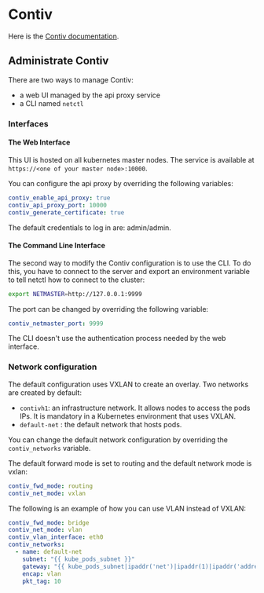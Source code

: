 # Contiv

Here is the [Contiv documentation](http://contiv.github.io/documents/).

## Administrate Contiv

There are two ways to manage Contiv:

* a web UI managed by the api proxy service
* a CLI named `netctl`

### Interfaces

#### The Web Interface

This UI is hosted on all kubernetes master nodes. The service is available at `https://<one of your master node>:10000`.

You can configure the api proxy by overriding the following variables:

```yaml
contiv_enable_api_proxy: true
contiv_api_proxy_port: 10000
contiv_generate_certificate: true
```

The default credentials to log in are: admin/admin.

#### The Command Line Interface

The second way to modify the Contiv configuration is to use the CLI. To do this, you have to connect to the server and export an environment variable to tell netctl how to connect to the cluster:

```bash
export NETMASTER=http://127.0.0.1:9999
```

The port can be changed by overriding the following variable:

```yaml
contiv_netmaster_port: 9999
```

The CLI doesn't use the authentication process needed by the web interface.

### Network configuration

The default configuration uses VXLAN to create an overlay. Two networks are created by default:

* `contivh1`: an infrastructure network. It allows nodes to access the pods IPs. It is mandatory in a Kubernetes environment that uses VXLAN.
* `default-net` : the default network that hosts pods.

You can change the default network configuration by overriding the `contiv_networks` variable.

The default forward mode is set to routing and the default network mode is vxlan:

```yaml
contiv_fwd_mode: routing
contiv_net_mode: vxlan
```

The following is an example of how you can use VLAN instead of VXLAN:

```yaml
contiv_fwd_mode: bridge
contiv_net_mode: vlan
contiv_vlan_interface: eth0
contiv_networks:
  - name: default-net
    subnet: "{{ kube_pods_subnet }}"
    gateway: "{{ kube_pods_subnet|ipaddr('net')|ipaddr(1)|ipaddr('address') }}"
    encap: vlan
    pkt_tag: 10
```
